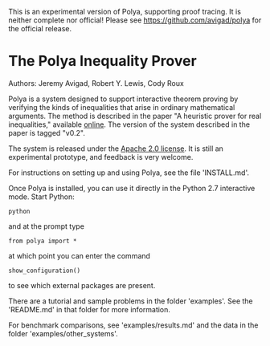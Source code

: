 This is an experimental version of Polya, supporting proof tracing. It is neither complete nor official! Please see https://github.com/avigad/polya for the official release.

The Polya Inequality Prover
===========================

Authors: Jeremy Avigad, Robert Y. Lewis, Cody Roux

Polya is a system designed to support interactive theorem proving by verifying the kinds of inequalities that arise in ordinary mathematical arguments. The method is described in the paper "A heuristic prover for real inequalities," available [online](http://www.andrew.cmu.edu/user/avigad/Papers/polya.pdf). The version of the system described in the paper is tagged "v0.2".

The system is released under the [Apache 2.0 license](http://www.apache.org/licenses/LICENSE-2.0.html). It is still an experimental prototype, and feedback is very welcome.

For instructions on setting up and using Polya, see the file 'INSTALL.md'.

Once Polya is installed, you can use it directly in the Python 2.7 interactive mode. Start Python:

    python
    
and at the prompt type

    from polya import *
    
at which point you can enter the command

    show_configuration()
    
to see which external packages are present.

There are a tutorial and sample problems in the folder 'examples'. See the 'README.md' in that folder for more information.

For benchmark comparisons, see 'examples/results.md' and the data in the folder 'examples/other_systems'.






    